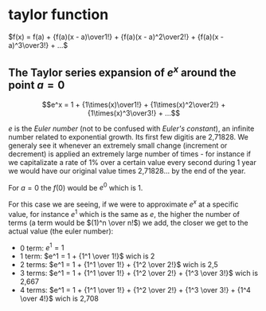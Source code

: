 # taylor function

$f(x) = f(a) + {f(a)(x - a)\over1!} + {f(a)(x - a)^2\over2!} + {f(a)(x - a)^3\over3!} + ...$

## The Taylor series expansion of $e^x$ around the point $a=0$

$$e^x = 1 + {1\times(x)\over1!} + {1\times(x)^2\over2!} + {1\times(x)^3\over3!} + ...$$

$e$ is the *Euler number* (not to be confused with *Euler's constant*), an infinite number related to exponential growth. Its first few digitis are 2,71828. We generaly see it whenever an extremely small change (increment or decrement) is applied an extremely large number of times - for instance if we capitalizate a rate of 1% over a certain value every second during 1 year we would have our original value times 2,71828... by the end of the year.

For $a=0$ the $f(0)$ would be $e^0$ which is 1.

For this case we are seeing, if we were to approximate $e^x$ at a specific value, for instance $e^1$ which is the same as $e$, the higher the number of terms (a term would be $(1)^n \over n!$) we add, the closer we get to the actual value (the euler number):

- 0 term: $e^1 = 1$
- 1 term: $e^1 = 1 + {1^1 \over 1!}$ wich is 2
- 2 terms: $e^1 = 1 + {1^1 \over 1!} + {1^2 \over 2!}$ wich is 2,5
- 3 terms: $e^1 = 1 + {1^1 \over 1!} + {1^2 \over 2!} + {1^3 \over 3!}$ wich is 2,667
- 4 terms: $e^1 = 1 + {1^1 \over 1!} + {1^2 \over 2!} + {1^3 \over 3!} + {1^4 \over 4!}$ wich is 2,708
